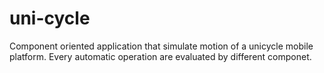 # uni-cycle

Component oriented application that simulate motion of a unicycle mobile platform.
Every automatic operation are evaluated by different componet.


